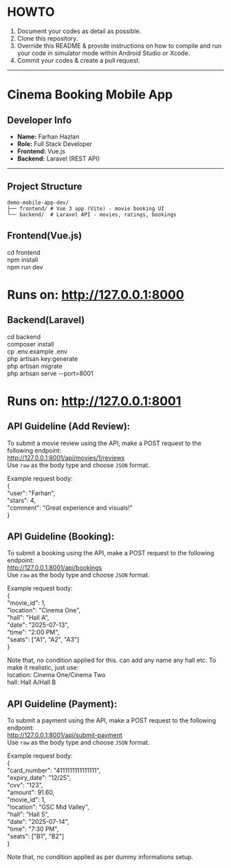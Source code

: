 # HOWTO

1. Document your codes as detail as possible.
2. Clone this repository.
3. Override this README & provide instructions on how to compile and run your code in simulator mode within Android Studio or Xcode.
4. Commit your codes & create a pull request.

---

# Cinema Booking Mobile App

## Developer Info
- **Name:** Farhan Hazlan  
- **Role:** Full Stack Developer  
- **Frontend:** Vue.js  
- **Backend:** Laravel (REST API)

---

## Project Structure

```
demo-mobile-app-dev/
├── frontend/ # Vue 3 app (Vite) - movie booking UI
└── backend/  # Laravel API - movies, ratings, bookings
```

## Frontend(Vue.js)
cd frontend   
npm install   
npm run dev   
# Runs on: http://127.0.0.1:8000

## Backend(Laravel)
cd backend   
composer install   
cp .env.example .env   
php artisan key:generate   
php artisan migrate   
php artisan serve --port=8001   
# Runs on: http://127.0.0.1:8001   

## API Guideline (Add Review):  
To submit a movie review using the API, make a POST request to the following endpoint:  
http://127.0.0.1:8001/api/movies/1/reviews  
Use `raw` as the body type and choose `JSON` format.  

Example request body:  
{  
  "user": "Farhan",  
  "stars": 4,  
  "comment": "Great experience and visuals!"  
}  

## API Guideline (Booking):  
To submit a booking using the API, make a POST request to the following endpoint:   
http://127.0.0.1:8001/api/bookings    
Use `raw` as the body type and choose `JSON` format.  

Example request body:  
{   
  "movie_id": 1,   
  "location": "Cinema One",   
  "hall": "Hall A",   
  "date": "2025-07-13",   
  "time": "2:00 PM",   
  "seats": ["A1", "A2", "A3"]   
}   


Note that, no condition applied for this. can add any name any hall etc. To make it realistic, just use:   
location: Cinema One/Cinema Two   
hall: Hall A/Hall B


## API Guideline (Payment):   
To submit a payment using the API, make a POST request to the following endpoint:   
http://127.0.0.1:8001/api/submit-payment   
Use `raw` as the body type and choose `JSON` format. 

Example request body:  
{   
  "card_number": "4111111111111111",   
  "expiry_date": "12/25",   
  "cvv": "123",   
  "amount": 91.60,   
  "movie_id": 1,   
  "location": "GSC Mid Valley",   
  "hall": "Hall 5",   
  "date": "2025-07-14",   
  "time": "7:30 PM",   
  "seats": ["B1", "B2"]   
}   


Note that, no condition applied as per dummy informations setup.
